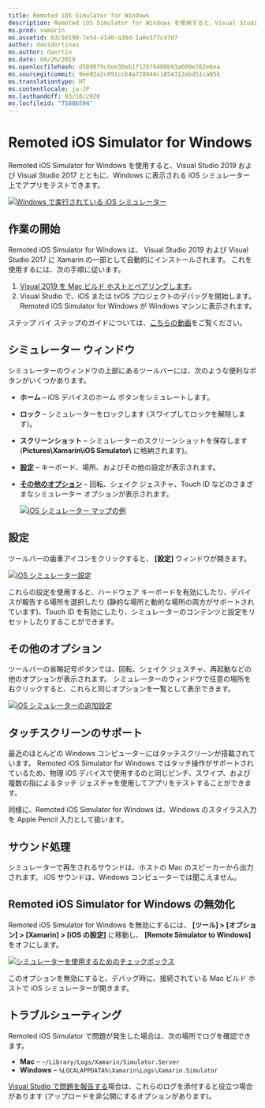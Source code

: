 ```yaml
---
title: Remoted iOS Simulator for Windows
description: Remoted iOS Simulator for Windows を使用すると、Visual Studio 2019 とともに、Windows に表示される iOS シミュレーター上でアプリをテストできます。
ms.prod: xamarin
ms.assetid: 63c50190-7e54-4140-a30d-1a0e577c47d7
author: davidortinau
ms.author: daortin
ms.date: 04/26/2019
ms.openlocfilehash: d5898f9c6ee30eb1f12bf6480b93a609e762e6ea
ms.sourcegitcommit: 9ee02a2c091ccb4a728944c1854312ebd51ca05b
ms.translationtype: HT
ms.contentlocale: ja-JP
ms.lasthandoff: 03/10/2020
ms.locfileid: "75886594"
---
```

# <a name="remoted-ios-simulator-for-windows"></a>Remoted iOS Simulator for Windows

Remoted iOS Simulator for Windows を使用すると、Visual Studio 2019 および Visual Studio 2017 とともに、Windows に表示される iOS シミュレーター上でアプリをテストできます。

[![Windows で実行されている iOS シミュレーター](images/hero-sml.png "Windows で実行されている iOS シミュレーター")](images/hero.png#lightbox)

## <a name="getting-started"></a>作業の開始

Remoted iOS Simulator for Windows は、 Visual Studio 2019 および Visual Studio 2017 に Xamarin の一部として自動的にインストールされます。 これを使用するには、次の手順に従います。

1. [Visual 2019 を Mac ビルド ホストとペアリングします](~/ios/get-started/installation/windows/connecting-to-mac/index.md)。
2. Visual Studio で、iOS または tvOS プロジェクトのデバッグを開始します。 Remoted iOS Simulator for Windows が Windows マシンに表示されます。

ステップ バイ ステップのガイドについては、[こちらの動画](deploy.md)をご覧ください。

## <a name="simulator-window"></a>シミュレーター ウィンドウ

シミュレーターのウィンドウの上部にあるツールバーには、次のような便利なボタンがいくつかあります。

- **ホーム** – iOS デバイスのホーム ボタンをシミュレートします。
- **ロック** – シミュレーターをロックします (スワイプしてロックを解除します)。
- **スクリーンショット** – シミュレーターのスクリーンショットを保存します (**Pictures\Xamarin\iOS Simulator\\** に格納されます)。
- [**設定**](#settings) – キーボード、場所、およびその他の設定が表示されます。
- [**その他のオプション**](#other-options) – 回転、シェイク ジェスチャ、Touch ID などのさまざまなシミュレーター オプションが表示されます。

    [![iOS シミュレーター マップの例](images/maps-app-sml.png "iOS シミュレーター マップの例")](images/maps-app.png#lightbox)

## <a name="settings"></a>設定

ツールバーの歯車アイコンをクリックすると、 **[設定]** ウィンドウが開きます。

[![iOS シミュレーター設定](images/settings-sml.png "iOS シミュレーター設定")](images/settings.png#lightbox)

これらの設定を使用すると、ハードウェア キーボードを有効にしたり、デバイスが報告する場所を選択したり (静的な場所と動的な場所の両方がサポートされています)、Touch ID を有効にしたり、シミュレーターのコンテンツと設定をリセットしたりすることができます。

## <a name="other-options"></a>その他のオプション

ツールバーの省略記号ボタンでは、回転、シェイク ジェスチャ、再起動などの他のオプションが表示されます。 シミュレーターのウィンドウで任意の場所を右クリックすると、これらと同じオプションを一覧として表示できます。

[![iOS シミュレーターの追加設定](images/more-sml.png "iOS シミュレーターの追加設定")](images/more.png#lightbox)

## <a name="touchscreen-support"></a>タッチスクリーンのサポート

最近のほとんどの Windows コンピューターにはタッチスクリーンが搭載されています。 Remoted iOS Simulator for Windows ではタッチ操作がサポートされているため、物理 iOS デバイスで使用するのと同じピンチ、スワイプ、および複数の指によるタッチ ジェスチャを使用してアプリをテストすることができます。

同様に、Remoted iOS Simulator for Windows は、Windows のスタイラス入力を Apple Pencil 入力として扱います。

## <a name="sound-handling"></a>サウンド処理

シミュレーターで再生されるサウンドは、ホストの Mac のスピーカーから出力されます。
iOS サウンドは、Windows コンピューターでは聞こえません。

## <a name="disabling-the-remoted-ios-simulator-for-windows"></a>Remoted iOS Simulator for Windows の無効化

Remoted iOS Simulator for Windows を無効にするには、 **[ツール] > [オプション] > [Xamarin] > [iOS の設定]** に移動し、 **[Remote Simulator to Windows]** をオフにします。

[![シミュレーターを使用するためのチェックボックス](images/options-sml.png "シミュレーターを使用するためのチェックボックス")](images/options.png#lightbox)

このオプションを無効にすると、デバッグ時に、接続されている Mac ビルド ホストで iOS シミュレーターが開きます。

## <a name="troubleshooting"></a>トラブルシューティング

Remoted iOS Simulator で問題が発生した場合は、次の場所でログを確認できます。

- **Mac** – `~/Library/Logs/Xamarin/Simulator.Server`
- **Windows** – `%LOCALAPPDATA%\Xamarin\Logs\Xamarin.Simulator`

[Visual Studio で問題を報告する](https://docs.microsoft.com/visualstudio/ide/how-to-report-a-problem-with-visual-studio)場合は、これらのログを添付すると役立つ場合があります (アップロードを非公開にするオプションがあります)。
